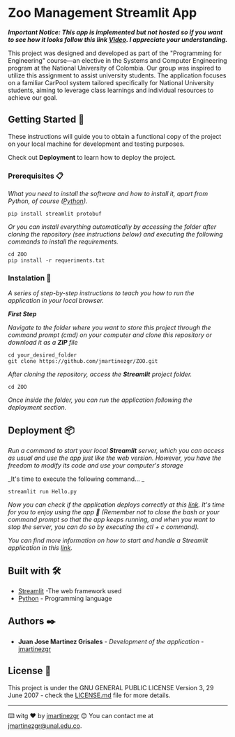 # Zoo Management Streamlit App

**_Important Notice: This app is implemented but not hosted so if you want to see how it looks follow this link [Video](). I appreciate your understanding._**

This project was designed and developed as part of the "Programming for Engineering" course—an elective in the Systems and Computer Engineering program at the National University of Colombia. Our group was inspired to utilize this assignment to assist university students. The application focuses on a familiar CarPool system tailored specifically for National University students, aiming to leverage class learnings and individual resources to achieve our goal.

## Getting Started 🚀

These instructions will guide you to obtain a functional copy of the project on your local machine for development and testing purposes.

Check out **Deployment** to learn how to deploy the project.

### Prerequisites 📋

_What you need to install the software and how to install it, apart from Python, of course ([Python](https://www.python.org/downloads/))._
```
pip install streamlit protobuf
```
_Or you can install everything automatically by accessing the folder after cloning the repository (see instructions below) and executing the following commands to install the requirements._

```
cd ZOO
pip install -r requeriments.txt
```

### Instalation 🔧

_A series of step-by-step instructions to teach you how to run the application in your local browser._

_**First Step**_

_Navigate to the folder where you want to store this project through the command prompt (cmd) on your computer and clone this repository or download it as a **ZIP** file_

```
cd your_desired_folder
git clone https://github.com/jmartinezgr/ZOO.git
```

_After cloning the repository, access the **Streamlit** project folder._

```
cd ZOO
```

_Once inside the folder, you can run the application following the deployment section._

## Deployment 📦

_Run a command to start your local **Streamlit** server, which you can access as usual and use the app just like the web version. However, you have the freedom to modify its code and use your computer's storage_

_It's time to execute the following command... _

```
streamlit run Hello.py
```

_Now you can check if the application deploys correctly at this [link](http://localhost:8501/). It's time for you to enjoy using the app 🙂 (Remember not to close the bash or your command prompt so that the app keeps running, and when you want to stop the server, you can do so by executing the ctl + c command)._

_You can find more information on how to start and handle a Streamlit application in this [link](https://streamlit.io/components/)._

## Built with 🛠️

* [Streamlit](https://streamlit.io/) -The web framework used
* [Python](https://www.python.org/) - Programming language

## Authors  ✒️

* **Juan Jose Martinez Grisales** - *Development of the application* - [jmartinezgr](https://github.com/jmartinezgr)

## License 📄

This project is under the GNU GENERAL PUBLIC LICENSE Version 3, 29 June 2007 - check the [LICENSE.md](LICENSE.md) file for more details.

---

⌨️ witg ❤️ by  [jmartinezgr](https://github.com/jmartinezgr) 😊 You can contact me at [jmartinezgr@unal.edu.co](mailto:jmartinezgr@unal.edu.co).

